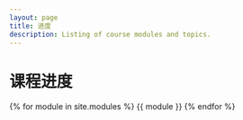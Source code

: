 ```yaml
---
layout: page
title: 进度
description: Listing of course modules and topics.
---
```


# 课程进度

{% for module in site.modules %}
{{ module }}
{% endfor %}
